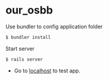 # our_osbb

Use bundler to config application folder
```sh
$ bundler install
```

Start server
```sh
$ rails server
```

* Go to [localhost](http://localhost:3000/) to test app.
